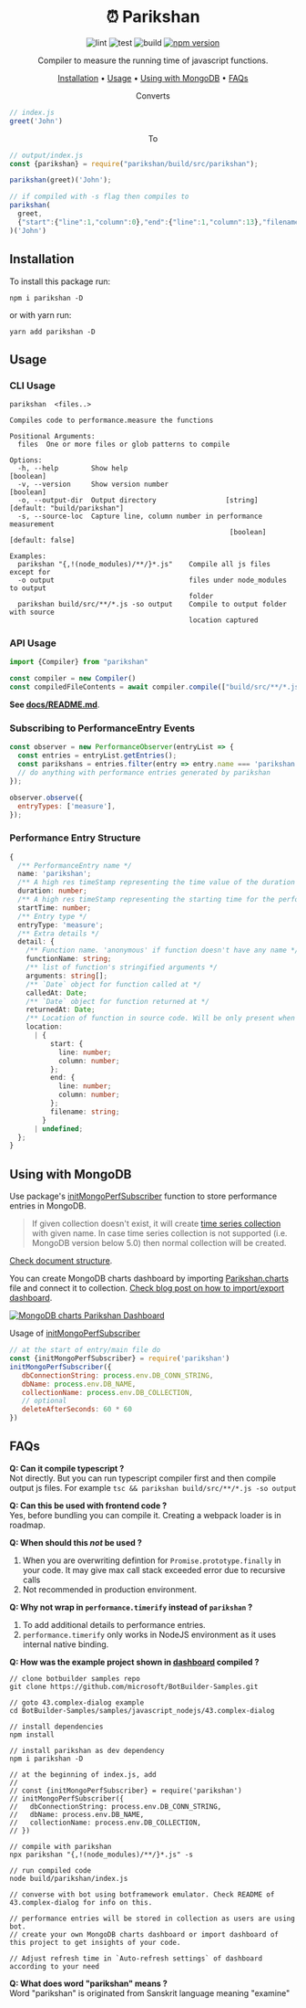 <div align="center">

# ⏰ Parikshan


![lint](https://github.com/gajananpp/parikshan/actions/workflows/lint.yml/badge.svg) 
![test](https://github.com/gajananpp/parikshan/actions/workflows/test.yml/badge.svg) 
![build](https://github.com/gajananpp/parikshan/actions/workflows/build.yml/badge.svg) 
[![npm version](https://badge.fury.io/js/parikshan.svg)](https://www.npmjs.com/package/parikshan)


Compiler to measure the running time of javascript functions.

[Installation](#installation) •
[Usage](#usage) •
[Using with MongoDB](#using-with-mongodb) •
[FAQs](#faqs)


Converts

<div align="left">

```javascript
// index.js
greet('John')
```
</div>

To
<div align="left">

```javascript
// output/index.js
const {parikshan} = require("parikshan/build/src/parikshan");

parikshan(greet)('John');

// if compiled with -s flag then compiles to
parikshan(
  greet,
  {"start":{"line":1,"column":0},"end":{"line":1,"column":13},"filename":"index.js"}
)('John')
```

</div>

</div>

## Installation

To install this package run:
```
npm i parikshan -D
```
or with yarn run:
```
yarn add parikshan -D
```

## Usage

### CLI Usage

```
parikshan  <files..>

Compiles code to performance.measure the functions

Positional Arguments:
  files  One or more files or glob patterns to compile

Options:
  -h, --help        Show help                                          [boolean]
  -v, --version     Show version number                                [boolean]
  -o, --output-dir  Output directory                 [string] [default: "build/parikshan"]
  -s, --source-loc  Capture line, column number in performance measurement
                                                      [boolean] [default: false]

Examples:
  parikshan "{,!(node_modules)/**/}*.js"    Compile all js files except for
  -o output                                 files under node_modules to output
                                            folder
  parikshan build/src/**/*.js -so output    Compile to output folder with source
                                            location captured
```

### API Usage

```javascript
import {Compiler} from "parikshan"

const compiler = new Compiler()
const compiledFileContents = await compiler.compile(["build/src/**/*.js"], "output", true)
```

**See [docs/README.md](docs/README.md)**.

### Subscribing to PerformanceEntry Events

```javascript
const observer = new PerformanceObserver(entryList => {
  const entries = entryList.getEntries();
  const parikshans = entries.filter(entry => entry.name === 'parikshan')
  // do anything with performance entries generated by parikshan
});

observer.observe({
  entryTypes: ['measure'],
});
```

### Performance Entry Structure

```typescript
{
  /** PerformanceEntry name */
  name: 'parikshan';
  /** A high res timeStamp representing the time value of the duration of the function */
  duration: number;
  /** A high res timeStamp representing the starting time for the performance metric. Not a UNIX timestamp */
  startTime: number;
  /** Entry type */
  entryType: 'measure';
  /** Extra details */
  detail: {
    /** Function name. 'anonymous' if function doesn't have any name */
    functionName: string;
    /** list of function's stringified arguments */
    arguments: string[];
    /** `Date` object for function called at */
    calledAt: Date;
    /** `Date` object for function returned at */
    returnedAt: Date;
    /** Location of function in source code. Will be only present when compiled with -s flag else undefined */
    location:
      | {
          start: {
            line: number;
            column: number;
          };
          end: {
            line: number;
            column: number;
          };
          filename: string;
        }
      | undefined;
  };
}
```

## Using with MongoDB

Use package's [initMongoPerfSubscriber](docs/README.md#initmongoperfsubscriber) function to store performance entries in MongoDB.

> If given collection doesn't exist, it will create [time series collection](https://docs.mongodb.com/manual/core/timeseries-collections/) with given name. In case time series collection
is not supported (i.e. MongoDB version below 5.0) then normal collection will be created.

[Check document structure](docs/interfaces/ParikshanMongoDocument.md).

You can create MongoDB charts dashboard by importing [Parikshan.charts](assets/Parikshan.charts) file and connect it to collection. [Check blog post on how to import/export dashboard](https://www.mongodb.com/blog/post/import-export-your-charts-dashboards).

[![MongoDB charts Parikshan Dashboard](assets/parikshan-mongodb-charts.png)](https://charts.mongodb.com/charts-hackathon-xezpo/public/dashboards/61ddb47a-69ec-49df-8061-145da7025f8b)

Usage of [initMongoPerfSubscriber](docs/README.md#initmongoperfsubscriber)
```javascript
// at the start of entry/main file do
const {initMongoPerfSubscriber} = require('parikshan')
initMongoPerfSubscriber({
   dbConnectionString: process.env.DB_CONN_STRING,
   dbName: process.env.DB_NAME,
   collectionName: process.env.DB_COLLECTION,
   // optional
   deleteAfterSeconds: 60 * 60
})
```

## FAQs

**Q: Can it compile typescript ?**
<br>
Not directly. But you can run typescript compiler first and then compile output js files.
For example `tsc && parikshan build/src/**/*.js -so output`

**Q: Can this be used with frontend code ?**
<br>
Yes, before bundling you can compile it. Creating a webpack loader is in roadmap. 

**Q: When should this _not_ be used ?**
<br>
1. When you are overwriting defintion for `Promise.prototype.finally` in your code. It may give max call stack exceeded error due to recursive calls
2. Not recommended in production environment.

**Q: Why not wrap in `performance.timerify` instead of `parikshan` ?**
<br>
1. To add additional details to performance entries.
2. `performance.timerify` only works in NodeJS environment as it uses internal native binding.

**Q: How was the example project shown in [dashboard](#using-with-mongodb) compiled ?**
<br>
```
// clone botbuilder samples repo
git clone https://github.com/microsoft/BotBuilder-Samples.git

// goto 43.complex-dialog example
cd BotBuilder-Samples/samples/javascript_nodejs/43.complex-dialog

// install dependencies
npm install

// install parikshan as dev dependency
npm i parikshan -D

// at the beginning of index.js, add
//
// const {initMongoPerfSubscriber} = require('parikshan')
// initMongoPerfSubscriber({
//   dbConnectionString: process.env.DB_CONN_STRING,
//   dbName: process.env.DB_NAME,
//   collectionName: process.env.DB_COLLECTION,
// })

// compile with parikshan
npx parikshan "{,!(node_modules)/**/}*.js" -s

// run compiled code
node build/parikshan/index.js

// converse with bot using botframework emulator. Check README of 43.complex-dialog for info on this.

// performance entries will be stored in collection as users are using bot.
// create your own MongoDB charts dashboard or import dashboard of this project to get insights of your code.

// Adjust refresh time in `Auto-refresh settings` of dashboard according to your need
```

**Q: What does word "parikshan" means ?**
<br>
Word "parikshan" is originated from Sanskrit language meaning "examine"


